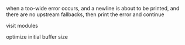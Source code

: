 when a too-wide error occurs,
and a newline is about to be printed,
and there are no upstream fallbacks,
then print the error and continue


visit modules


optimize initial buffer size